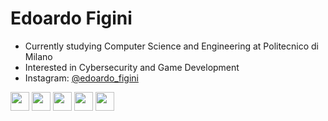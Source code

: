# Edoardo Figini

- Currently studying Computer Science and Engineering at Politecnico di Milano
- Interested in Cybersecurity and Game Development
- Instagram: [@edoardo_figini](https://www.instagram.com/edoardo_figini)

<!---
![](https://img.shields.io/badge/Python-FFD43B?style=for-the-badge&logo=python&logoColor=blue)
![](https://img.shields.io/badge/c-%2300599C.svg?style=for-the-badge&logo=c&logoColor=white)
![](https://img.shields.io/badge/C%23-239120?style=for-the-badge&logo=c-sharp&logoColor=white)
![](https://img.shields.io/badge/LaTeX-47A141?style=for-the-badge&logo=LaTeX&logoColor=white)
-->

<img height=30 src="https://cdn.jsdelivr.net/gh/devicons/devicon/icons/python/python-original.svg"/> <img height=30 src="https://cdn.jsdelivr.net/gh/devicons/devicon/icons/c/c-original.svg"/> <img height=30 src="https://cdn.jsdelivr.net/gh/devicons/devicon/icons/csharp/csharp-original.svg"/> <img height=30 src="https://cdn.jsdelivr.net/gh/devicons/devicon/icons/linux/linux-original.svg"/> <img height=30 src="https://cdn.jsdelivr.net/gh/devicons/devicon/icons/unity/unity-original.svg"/>

